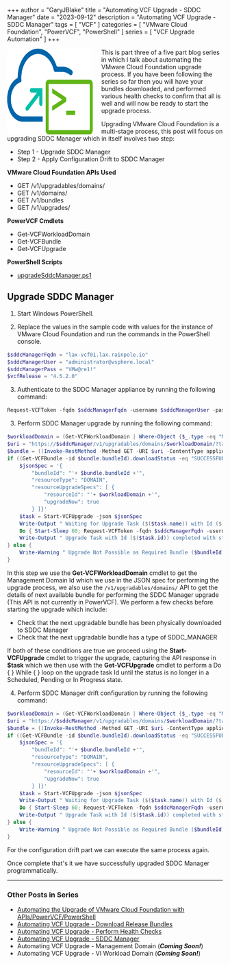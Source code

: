 +++
author = "GaryJBlake"
title = "Automating VCF Upgrade - SDDC Manager"
date = "2023-09-12"
description = "Automating VCF Upgrade - SDDC Manager"
tags = [
    "VCF"
]
categories = [
    "VMware Cloud Foundation",
    "PowerVCF",
    "PowerShell"
]
series = [
    "VCF Upgrade Automation"
]
+++

<img align="left" width="200" height="200" src="/images/powervcf-color-transparent.webp" style="float:left; padding-right:20px" >

This is part three of a five part blog series in which I talk about automating the VMware Cloud Foundation upgrade process. If you have been following the series so far then you will have your bundles downloaded, and performed various health checks to confirm that all is well and will now be ready to start the upgrade process.

Upgrading VMware Cloud Foundation is a multi-stage process, this post will focus on upgrading SDDC Manager which in itself involves two step:

* Step 1 - Upgrade SDDC Manager
* Step 2 - Apply Configuration Drift to SDDC Manager

**VMware Cloud Foundation APIs Used**

* GET /v1/upgradables/domains/
* GET /v1/domains/
* GET /v1/bundles
* GET /v1/upgrades/

**PowerVCF Cmdlets**

* Get-VCFWorkloadDomain
* Get-VCFBundle
* Get-VCFUpgrade

**PowerShell Scripts**

* [upgradeSddcManager.ps1](https://github.com/GaryJBlake/my-cloudy-world-scripts/blob/main/PowerShell/vcf/scripts/upgradeSddcManager.ps1)

## Upgrade SDDC Manager

1. Start Windows PowerShell.

2. Replace the values in the sample code with values for the instance of VMware Cloud Foundation and run the commands in the PowerShell console.

``` PowerShell
$sddcManagerFqdn = "lax-vcf01.lax.rainpole.io"
$sddcManagerUser = "administrator@vsphere.local"
$sddcManagerPass = "VMw@re1!"
$vcfRelease = "4.5.2.0"
```

3. Authenticate to the SDDC Manager appliance by running the following command:

``` PowerShell
Request-VCFToken -fqdn $sddcManagerFqdn -username $sddcManagerUser -password $sddcManagerPass
```

3. Perform SDDC Manager upgrade by running the following command:

``` PowerShell
$workloadDomain = (Get-VCFWorkloadDomain | Where-Object {$_.type -eq "MANAGEMENT"}).id
$uri = "https://$sddcManager/v1/upgradables/domains/$workloadDomain/?targetVersion=$vcfRelease"
$bundle = ((Invoke-RestMethod -Method GET -URI $uri -ContentType application/json -headers $headers).elements)
if ((Get-VCFBundle -id $bundle.bundleId).downloadStatus -eq "SUCCESSFUL" -and (Get-VCFBundle -id $bundle.bundleId).type -eq "SDDC_MANAGER") {
    $jsonSpec = '{
        "bundleId": "'+ $bundle.bundleId +'",
        "resourceType": "DOMAIN",
        "resourceUpgradeSpecs": [ {
            "resourceId": "'+ $workloadDomain +'",
            "upgradeNow": true
        } ]}'
    $task = Start-VCFUpgrade -json $jsonSpec
    Write-Output " Waiting for Upgrade Task ($($task.name)) with Id ($($task.id)) to Complete"    
    Do { Start-Sleep 60; Request-VCFToken -fqdn $sddcManagerFqdn -username $sddcManagerUser -password $sddcManagerPass | Out-Null; $status = Get-VCFUpgrade -id $task.id } While ($status.status -in "PENDING","SCHEDULED","INPROGRESS")
    Write-Output " Upgrade Task with Id ($($task.id)) completed with status ($($status.status))"
} else {
    Write-Warning " Upgrade Not Possible as Required Bundle ($bundleId) Not Downloaded to SDDC Manager"
}
```

In this step we use the **Get-VCFWorkloadDomain** cmdlet to get the Management Domain Id which we use in the JSON spec for performing the upgrade process, we also use the `/v1/upgradables/domains/` API to get the details of next available bundle for performing the SDDC Manager upgrade (This API is not currently in PowerVCF). We perform a few checks before starting the upgrade which include:

* Check that the next upgradable bundle has been physically downloaded to SDDC Manager
* Check that the next upgradable bundle has a type of SDDC_MANAGER

If both of these conditions are true we proceed using the **Start-VCFUpgrade** cmdlet to trigger the upgrade, capturing the API response in **$task** which we then use with the **Get-VCFUpgrade** cmdlet to perform a Do { } While { } loop on the upgrade task Id until the status is no longer in a Scheduled, Pending or In Progress state.

4. Perform SDDC Manager drift configuration by running the following command:

``` PowerShell
$workloadDomain = (Get-VCFWorkloadDomain | Where-Object {$_.type -eq "MANAGEMENT"}).id
$uri = "https://$sddcManager/v1/upgradables/domains/$workloadDomain/?targetVersion=$vcfRelease"
$bundle = ((Invoke-RestMethod -Method GET -URI $uri -ContentType application/json -headers $headers).elements)
if ((Get-VCFBundle -id $bundle.bundleId).downloadStatus -eq "SUCCESSFUL" -and (Get-VCFBundle -id $bundle.bundleId).type -eq "SDDC_MANAGER") {
    $jsonSpec = '{
        "bundleId": "'+ $bundle.bundleId +'",
        "resourceType": "DOMAIN",
        "resourceUpgradeSpecs": [ {
            "resourceId": "'+ $workloadDomain +'",
            "upgradeNow": true
        } ]}'
    $task = Start-VCFUpgrade -json $jsonSpec
    Write-Output " Waiting for Upgrade Task ($($task.name)) with Id ($($task.id)) to Complete"    
    Do { Start-Sleep 60; Request-VCFToken -fqdn $sddcManagerFqdn -username $sddcManagerUser -password $sddcManagerPass | Out-Null; $status = Get-VCFUpgrade -id $task.id } While ($status.status -in "PENDING","SCHEDULED","INPROGRESS")
    Write-Output " Upgrade Task with Id ($($task.id)) completed with status ($($status.status))"
} else {
    Write-Warning " Upgrade Not Possible as Required Bundle ($bundleId) Not Downloaded to SDDC Manager"
}
```

For the configuration drift part we can execute the same process again.

Once complete that's it we have successfully upgraded SDDC Manager programmatically.

- - -

### Other Posts in Series

* [Automating the Upgrade of VMware Cloud Foundation with APIs/PowerVCF/PowerShell](/post/vcf/vcf-automated-upgrade)
* [Automating VCF Upgrade - Download Release Bundles](/post/vcf/vcf-automated-upgrade-01)
* [Automating VCF Upgrade - Perform Health Checks](/post/vcf/vcf-automated-upgrade-02)
* [Automating VCF Upgrade - SDDC Manager](/post/vcf/vcf-automated-upgrade-03)
* Automating VCF Upgrade - Management Domain (***Coming Soon!***)
* Automating VCF Upgrade - VI Workload Domain (***Coming Soon!***)
